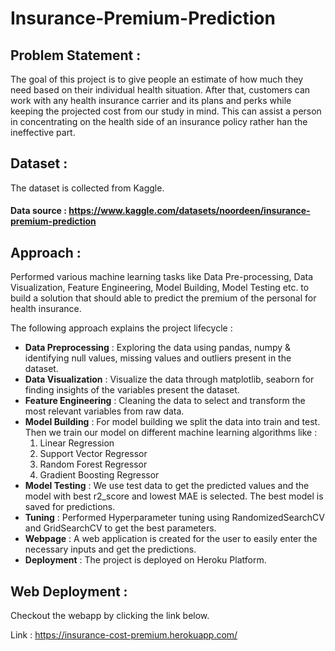 # Insurance-Premium-Prediction
## Problem Statement :
The goal of this project is to give people an estimate of how much they need based on
their individual health situation. After that, customers can work with any health
insurance carrier and its plans and perks while keeping the projected cost from our
study in mind. This can assist a person in concentrating on the health side of an
insurance policy rather han the ineffective part.
## Dataset :
The dataset is collected from Kaggle.
#### Data source : https://www.kaggle.com/datasets/noordeen/insurance-premium-prediction
## Approach :
Performed various machine learning tasks like Data Pre-processing, Data Visualization, Feature Engineering, Model Building, Model Testing etc. to build a solution that should able to predict the premium of the personal for health insurance.

The following approach explains the project lifecycle :
  * **Data Preprocessing** : Exploring the data using pandas, numpy & identifying null values, missing values and outliers present in the dataset.
  * **Data Visualization** : Visualize the data through matplotlib, seaborn for finding insights of the variables present the dataset.
  * **Feature Engineering** : Cleaning the data to select and transform the most relevant variables from raw data.
  * **Model Building** : For model building we split the data into train and test. Then we train our model on different machine learning algorithms like :
     1. Linear Regression
     2. Support Vector Regressor
     3. Random Forest Regressor
     4. Gradient Boosting Regressor
  * **Model Testing** : We use test data to get the predicted values and the model with best r2_score and lowest MAE is selected. The best model is saved for predictions.
  * **Tuning** : Performed Hyperparameter tuning using RandomizedSearchCV and GridSearchCV to get the best parameters.
  * **Webpage** : A web application is created for the user to easily enter the necessary inputs and get the predictions.
  * **Deployment** : The project is deployed on Heroku Platform.

## Web Deployment :
Checkout the webapp by clicking the link below.

Link : https://insurance-cost-premium.herokuapp.com/
